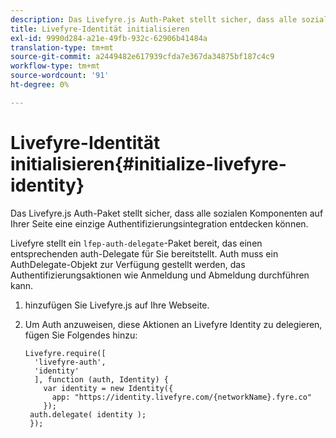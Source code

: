 ```yaml
---
description: Das Livefyre.js Auth-Paket stellt sicher, dass alle sozialen Komponenten auf Ihrer Seite eine einzige Authentifizierungsintegration entdecken können.
title: Livefyre-Identität initialisieren
exl-id: 9990d284-a21e-49fb-932c-62906b41484a
translation-type: tm+mt
source-git-commit: a2449482e617939cfda7e367da34875bf187c4c9
workflow-type: tm+mt
source-wordcount: '91'
ht-degree: 0%

---
```


# Livefyre-Identität initialisieren{#initialize-livefyre-identity}

Das Livefyre.js Auth-Paket stellt sicher, dass alle sozialen Komponenten auf Ihrer Seite eine einzige Authentifizierungsintegration entdecken können.

Livefyre stellt ein `lfep-auth-delegate`-Paket bereit, das einen entsprechenden auth-Delegate für Sie bereitstellt. Auth muss ein AuthDelegate-Objekt zur Verfügung gestellt werden, das Authentifizierungsaktionen wie Anmeldung und Abmeldung durchführen kann.

1. hinzufügen Sie Livefyre.js auf Ihre Webseite.
1. Um Auth anzuweisen, diese Aktionen an Livefyre Identity zu delegieren, fügen Sie Folgendes hinzu:

   ```
   Livefyre.require([ 
     'livefyre-auth', 
     'identity' 
     ], function (auth, Identity) { 
       var identity = new Identity({ 
         app: "https://identity.livefyre.com/{networkName}.fyre.co" 
       }); 
    auth.delegate( identity ); 
    });
   ```
